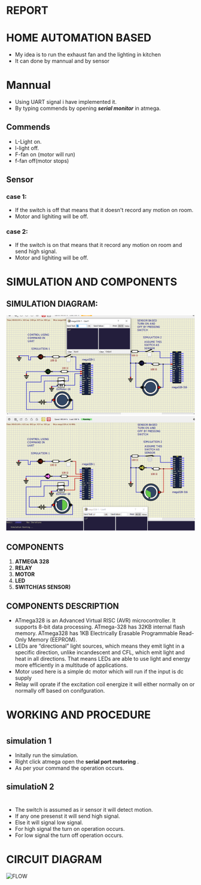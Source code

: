 #             REPORT




# HOME AUTOMATION BASED
* My idea is to run the exhaust fan and the lighting in kitchen
* It can done by mannual and by sensor

# Mannual
* Using UART signal i have implemented it.
* By typing commends by opening *__serial monitor__* in atmega.

 ## __Commends__
*  L-Light on.
* l-light off.
* F-fan on (motor will run)
* f-fan off(motor stops)

## Sensor
### case 1:
* If the switch is off that means that it doesn't record any motion on room.
* Motor and lighiting will be off.
### case 2:
* If the switch is on that means that it record any motion on room and send high signal.
* Motor and lighiting will be off.

# SIMULATION AND COMPONENTS

## SIMULATION DIAGRAM:
![INPUT](https://github.com/SIVAPRAKASHK3/pic/blob/master/input.PNG)
![OUTPUT](https://github.com/SIVAPRAKASHK3/pic/blob/master/output.PNG)

## COMPONENTS

1. **ATMEGA 328**
2. **RELAY**
3. **MOTOR**
4. **LED**
5. **SWITCH(AS SENSOR)**


## COMPONENTS DESCRIPTION
* ATmega328 is an Advanced Virtual RISC (AVR) microcontroller. It supports 8-bit data processing. ATmega-328 has 32KB internal flash memory. ATmega328 has 1KB Electrically Erasable Programmable Read-Only Memory (EEPROM).
* LEDs are “directional” light sources, which means they emit light in a specific direction, unlike incandescent and CFL, which emit light and heat in all directions. That means LEDs are able to use light and energy more efficiently in a multitude of applications.
* Motor used here is a simple dc motor which will run if the input is dc supply 
* Relay will oprate if the excitation coil energize it will either normally on or normally off based on conifguration.

# WORKING AND PROCEDURE
#
## simulation 1
* Initally run the simulation.
* Right click atmega open the **serial port motoring** .
* As per your command the operation occurs.
## simulatioN 2
#
* The switch is assumed as ir sensor it will detect motion.
* If any one presenst it will send high signal.
* Else it will signal low signal.
* For high signal the turn on operation occurs.
* For low signal the turn off operation occurs.

# CIRCUIT DIAGRAM
![FLOW]()

